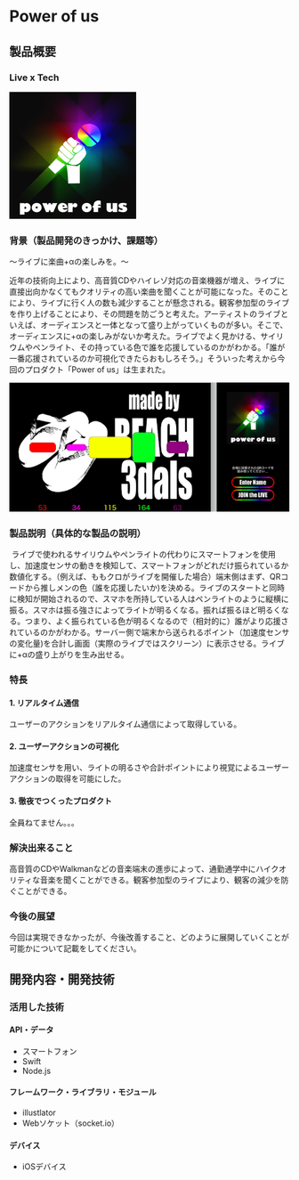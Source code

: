 # Power of us

## 製品概要
### Live x Tech
[![Demo](Icon-App-76x76@3x.png)](https://www.youtube.com/channel/UC4PtjOfZTbVp9DwtJv82Lzg)

### 背景（製品開発のきっかけ、課題等）
〜ライブに楽曲+αの楽しみを。〜

  近年の技術向上により、高音質CDやハイレゾ対応の音楽機器が増え、ライブに直接出向かなくてもクオリティの高い楽曲を聞くことが可能になった。そのことにより、ライブに行く人の数も減少することが懸念される。観客参加型のライブを作り上げることにより、その問題を防ごうと考えた。アーティストのライブといえば、オーディエンスと一体となって盛り上がっていくものが多い。そこで、オーディエンスに+αの楽しみがないか考えた。ライブでよく見かける、サイリウムやペンライト、その持っている色で誰を応援しているのかがわかる。「誰が一番応援されているのか可視化できたらおもしろそう。」そういった考えから今回のプロダクト「Power of us」は生まれた。


![アプリ画面](a.png)
### 製品説明（具体的な製品の説明）
  ライブで使われるサイリウムやペンライトの代わりにスマートフォンを使用し、加速度センサの動きを検知して、スマートフォンがどれだけ振られているか数値化する。（例えば、ももクロがライブを開催した場合）端末側はまず、QRコードから推しメンの色（誰を応援したいか)を決める。ライブのスタートと同時に検知が開始されるので、スマホを所持している人はペンライトのように縦横に振る。スマホは振る強さによってライトが明るくなる。振れば振るほど明るくなる。つまり、よく振られている色が明るくなるので（相対的に）誰がより応援されているのかがわかる。サーバー側で端末から送られるポイント（加速度センサの変化量)を合計し画面（実際のライブではスクリーン）に表示させる。ライブに+αの盛り上がりを生み出せる。

### 特長

#### 1. リアルタイム通信
ユーザーのアクションをリアルタイム通信によって取得している。
#### 2. ユーザーアクションの可視化
加速度センサを用い、ライトの明るさや合計ポイントにより視覚によるユーザーアクションの取得を可能にした。
#### 3. 徹夜でつくったプロダクト
全員ねてません。。。

### 解決出来ること
高音質のCDやWalkmanなどの音楽端末の進歩によって、通勤通学中にハイクオリティな音楽を聞くことができる。観客参加型のライブにより、観客の減少を防ぐことができる。

### 今後の展望
今回は実現できなかったが、今後改善すること、どのように展開していくことが可能かについて記載をしてください。


## 開発内容・開発技術
### 活用した技術
#### API・データ
* スマートフォン
* Swift 
* Node.js 

#### フレームワーク・ライブラリ・モジュール
* illustlator 
* Webソケット（socket.io）

#### デバイス
* iOSデバイス


